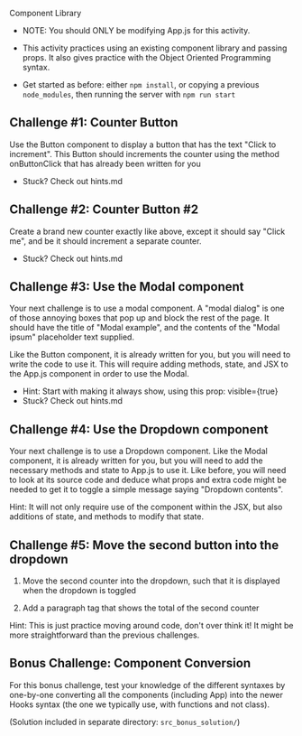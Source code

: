 Component Library

- NOTE: You should ONLY be modifying App.js for this activity.

- This activity practices using an existing component library and passing
  props. It also gives practice with the Object Oriented Programming syntax.

- Get started as before: either `npm install`, or copying a previous
  `node_modules`, then running the server with `npm run start`



Challenge #1: Counter Button
---------------------------------------------------------------

Use the Button component to display a button that has the text "Click to
increment". This Button should increments the counter using the method
onButtonClick that has already been written for you

- Stuck? Check out hints.md



Challenge #2: Counter Button #2
---------------------------------------------------------------

Create a brand new counter exactly like above, except it should say "Click me",
and be it should increment a separate counter.

- Stuck? Check out hints.md



Challenge #3: Use the Modal component
---------------------------------------------------------------

Your next challenge is to use a modal component. A "modal dialog" is one of
those annoying boxes that pop up and block the rest of the page. It should have
the title of "Modal example", and the contents of the "Modal ipsum" placeholder
text supplied.

Like the Button component, it is already written for you, but you will need to
write the code to use it.  This will require adding methods, state, and JSX to
the App.js component in order to use the Modal.

- Hint: Start with making it always show, using this prop: visible={true}
- Stuck? Check out hints.md


Challenge #4: Use the Dropdown component
---------------------------------------------------------------

Your next challenge is to use a Dropdown component. Like the Modal component,
it is already written for you, but you will need to add the necessary methods
and state to App.js to use it. Like before, you will need to look at its source
code and deduce what props and extra code might be needed to get it to toggle a
simple message saying "Dropdown contents".

Hint: It will not only require use of the component within the JSX, but also
additions of state, and methods to modify that state.



Challenge #5: Move the second button into the dropdown
---------------------------------------------------------------

1. Move the second counter into the dropdown, such that it is displayed when
the dropdown is toggled

2. Add a paragraph tag that shows the total of the second counter

Hint: This is just practice moving around code, don't over think it! It might
be more straightforward than the previous challenges.



Bonus Challenge: Component Conversion
---------------------------------------------------------------

For this bonus challenge, test your knowledge of the different syntaxes by
one-by-one converting all the components (including App) into the newer Hooks
syntax (the one we typically use, with functions and not class).

(Solution included in separate directory: `src_bonus_solution/`)
